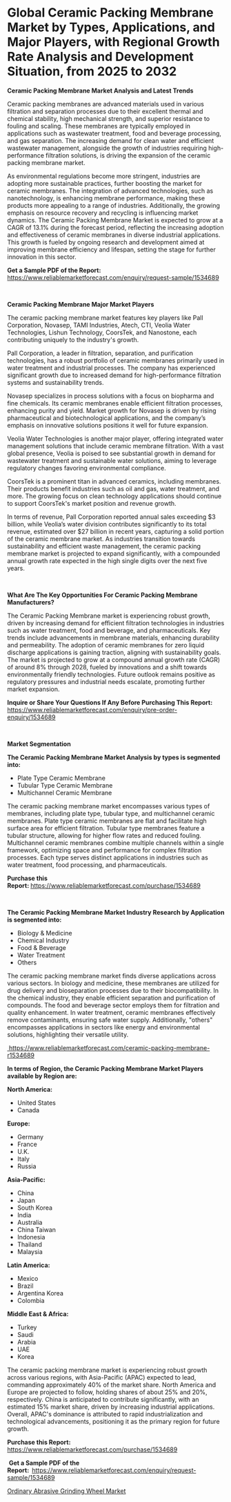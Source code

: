 <p><h1>Global Ceramic Packing Membrane Market by Types, Applications, and Major Players, with Regional Growth Rate Analysis and Development Situation, from 2025 to 2032</h1></p><p><strong>Ceramic Packing Membrane Market Analysis and Latest Trends</strong></p>
<p><p>Ceramic packing membranes are advanced materials used in various filtration and separation processes due to their excellent thermal and chemical stability, high mechanical strength, and superior resistance to fouling and scaling. These membranes are typically employed in applications such as wastewater treatment, food and beverage processing, and gas separation. The increasing demand for clean water and efficient wastewater management, alongside the growth of industries requiring high-performance filtration solutions, is driving the expansion of the ceramic packing membrane market.</p><p>As environmental regulations become more stringent, industries are adopting more sustainable practices, further boosting the market for ceramic membranes. The integration of advanced technologies, such as nanotechnology, is enhancing membrane performance, making these products more appealing to a range of industries. Additionally, the growing emphasis on resource recovery and recycling is influencing market dynamics. The Ceramic Packing Membrane Market is expected to grow at a CAGR of 13.1% during the forecast period, reflecting the increasing adoption and effectiveness of ceramic membranes in diverse industrial applications. This growth is fueled by ongoing research and development aimed at improving membrane efficiency and lifespan, setting the stage for further innovation in this sector.</p></p>
<p><strong>Get a Sample PDF of the Report:&nbsp;</strong> <a href="https://www.reliablemarketforecast.com/enquiry/request-sample/1534689?utm_campaign=1130&utm_medium=2&utm_source=Github&utm_content=ia&utm_term=02022025&utm_id=ceramic-packing-membrane">https://www.reliablemarketforecast.com/enquiry/request-sample/1534689</a></p>
<p>&nbsp;</p>
<p><strong>Ceramic Packing Membrane Major Market Players</strong></p>
<p><p>The ceramic packing membrane market features key players like Pall Corporation, Novasep, TAMI Industries, Atech, CTI, Veolia Water Technologies, Lishun Technology, CoorsTek, and Nanostone, each contributing uniquely to the industry's growth.</p><p>Pall Corporation, a leader in filtration, separation, and purification technologies, has a robust portfolio of ceramic membranes primarily used in water treatment and industrial processes. The company has experienced significant growth due to increased demand for high-performance filtration systems and sustainability trends.</p><p>Novasep specializes in process solutions with a focus on biopharma and fine chemicals. Its ceramic membranes enable efficient filtration processes, enhancing purity and yield. Market growth for Novasep is driven by rising pharmaceutical and biotechnological applications, and the company’s emphasis on innovative solutions positions it well for future expansion.</p><p>Veolia Water Technologies is another major player, offering integrated water management solutions that include ceramic membrane filtration. With a vast global presence, Veolia is poised to see substantial growth in demand for wastewater treatment and sustainable water solutions, aiming to leverage regulatory changes favoring environmental compliance.</p><p>CoorsTek is a prominent titan in advanced ceramics, including membranes. Their products benefit industries such as oil and gas, water treatment, and more. The growing focus on clean technology applications should continue to support CoorsTek's market position and revenue growth.</p><p>In terms of revenue, Pall Corporation reported annual sales exceeding $3 billion, while Veolia’s water division contributes significantly to its total revenue, estimated over $27 billion in recent years, capturing a solid portion of the ceramic membrane market. As industries transition towards sustainability and efficient waste management, the ceramic packing membrane market is projected to expand significantly, with a compounded annual growth rate expected in the high single digits over the next five years.</p></p>
<p>&nbsp;</p>
<p><strong>What Are The Key Opportunities For Ceramic Packing Membrane Manufacturers?</strong></p>
<p><p>The Ceramic Packing Membrane market is experiencing robust growth, driven by increasing demand for efficient filtration technologies in industries such as water treatment, food and beverage, and pharmaceuticals. Key trends include advancements in membrane materials, enhancing durability and permeability. The adoption of ceramic membranes for zero liquid discharge applications is gaining traction, aligning with sustainability goals. The market is projected to grow at a compound annual growth rate (CAGR) of around 8% through 2028, fueled by innovations and a shift towards environmentally friendly technologies. Future outlook remains positive as regulatory pressures and industrial needs escalate, promoting further market expansion.</p></p>
<p><strong>Inquire or Share Your Questions If Any Before Purchasing This Report:</strong> <a href="https://www.reliablemarketforecast.com/enquiry/pre-order-enquiry/1534689?utm_campaign=1130&utm_medium=2&utm_source=Github&utm_content=ia&utm_term=02022025&utm_id=ceramic-packing-membrane">https://www.reliablemarketforecast.com/enquiry/pre-order-enquiry/1534689</a></p>
<p>&nbsp;</p>
<p><strong>Market Segmentation</strong></p>
<p><strong>The Ceramic Packing Membrane Market Analysis by types is segmented into:</strong></p>
<p><ul><li>Plate Type Ceramic Membrane</li><li>Tubular Type Ceramic Membrane</li><li>Multichannel Ceramic Membrane</li></ul></p>
<p><p>The ceramic packing membrane market encompasses various types of membranes, including plate type, tubular type, and multichannel ceramic membranes. Plate type ceramic membranes are flat and facilitate high surface area for efficient filtration. Tubular type membranes feature a tubular structure, allowing for higher flow rates and reduced fouling. Multichannel ceramic membranes combine multiple channels within a single framework, optimizing space and performance for complex filtration processes. Each type serves distinct applications in industries such as water treatment, food processing, and pharmaceuticals.</p></p>
<p><strong>Purchase this Report:&nbsp;</strong><a href="https://www.reliablemarketforecast.com/purchase/1534689?utm_campaign=1130&utm_medium=2&utm_source=Github&utm_content=ia&utm_term=02022025&utm_id=ceramic-packing-membrane">https://www.reliablemarketforecast.com/purchase/1534689</a></p>
<p>&nbsp;</p>
<p><strong>The Ceramic Packing Membrane Market Industry Research by Application is segmented into:</strong></p>
<p><ul><li>Biology & Medicine</li><li>Chemical Industry</li><li>Food & Beverage</li><li>Water Treatment</li><li>Others</li></ul></p>
<p><p>The ceramic packing membrane market finds diverse applications across various sectors. In biology and medicine, these membranes are utilized for drug delivery and bioseparation processes due to their biocompatibility. In the chemical industry, they enable efficient separation and purification of compounds. The food and beverage sector employs them for filtration and quality enhancement. In water treatment, ceramic membranes effectively remove contaminants, ensuring safe water supply. Additionally, "others" encompasses applications in sectors like energy and environmental solutions, highlighting their versatile utility.</p></p>
<p><a href="https://www.reliablemarketforecast.com/ceramic-packing-membrane-r1534689?utm_campaign=1130&utm_medium=2&utm_source=Github&utm_content=ia&utm_term=02022025&utm_id=ceramic-packing-membrane">&nbsp;https://www.reliablemarketforecast.com/ceramic-packing-membrane-r1534689</a></p>
<p><strong>In terms of Region, the Ceramic Packing Membrane Market Players available by Region are:</strong></p>
<p>
    <p> <strong> North America: </strong>
        <ul>
            <li>United States</li>
            <li>Canada</li>
        </ul>
        </p> 
    <p> <strong> Europe: </strong>
        <ul>
            <li>Germany</li>
            <li>France</li>
            <li>U.K.</li>
            <li>Italy</li>
            <li>Russia</li>
        </ul>
        </p> 
    <p> <strong> Asia-Pacific: </strong>
        <ul>
            <li>China</li>
            <li>Japan</li>
            <li>South Korea</li>
            <li>India</li>
            <li>Australia</li>
            <li>China Taiwan</li>
            <li>Indonesia</li>
            <li>Thailand</li>
            <li>Malaysia</li>
        </ul>
        </p> 
    <p> <strong> Latin America: </strong>
        <ul>
            <li>Mexico</li>
            <li>Brazil</li>
            <li>Argentina Korea</li>
            <li>Colombia</li>
        </ul>
        </p> 
    <p> <strong> Middle East & Africa: </strong>
        <ul>
            <li>Turkey</li>
            <li>Saudi</li>
            <li>Arabia</li>
            <li>UAE</li>
            <li>Korea</li>
        </ul>
    </p>
    </p>
<p><p>The ceramic packing membrane market is experiencing robust growth across various regions, with Asia-Pacific (APAC) expected to lead, commanding approximately 40% of the market share. North America and Europe are projected to follow, holding shares of about 25% and 20%, respectively. China is anticipated to contribute significantly, with an estimated 15% market share, driven by increasing industrial applications. Overall, APAC's dominance is attributed to rapid industrialization and technological advancements, positioning it as the primary region for future growth.</p></p>
<p><strong>Purchase this Report: </strong><a href="https://www.reliablemarketforecast.com/purchase/1534689?utm_campaign=1130&utm_medium=2&utm_source=Github&utm_content=ia&utm_term=02022025&utm_id=ceramic-packing-membrane">https://www.reliablemarketforecast.com/purchase/1534689</a></p>
<p>&nbsp;<strong>Get a Sample PDF of the Report:&nbsp;&nbsp;</strong><a href="https://www.reliablemarketforecast.com/enquiry/request-sample/1534689?utm_campaign=1130&utm_medium=2&utm_source=Github&utm_content=ia&utm_term=02022025&utm_id=ceramic-packing-membrane">https://www.reliablemarketforecast.com/enquiry/request-sample/1534689</a></p>
<p><strong></strong></p>
<p><p><a href="https://github.com/RickHolmes3/Market-Research-Report-List-7/blob/main/ordinary-abrasive-grinding-wheel-market.md?utm_campaign=1130&utm_medium=2&utm_source=Github&utm_content=ia&utm_term=02022025&utm_id=ceramic-packing-membrane">Ordinary Abrasive Grinding Wheel Market</a></p></p>